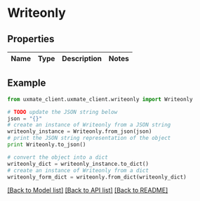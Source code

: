 # Writeonly


## Properties
Name | Type | Description | Notes
------------ | ------------- | ------------- | -------------

## Example

```python
from uxmate_client.uxmate_client.writeonly import Writeonly

# TODO update the JSON string below
json = "{}"
# create an instance of Writeonly from a JSON string
writeonly_instance = Writeonly.from_json(json)
# print the JSON string representation of the object
print Writeonly.to_json()

# convert the object into a dict
writeonly_dict = writeonly_instance.to_dict()
# create an instance of Writeonly from a dict
writeonly_form_dict = writeonly.from_dict(writeonly_dict)
```
[[Back to Model list]](../README.md#documentation-for-models) [[Back to API list]](../README.md#documentation-for-api-endpoints) [[Back to README]](../README.md)


